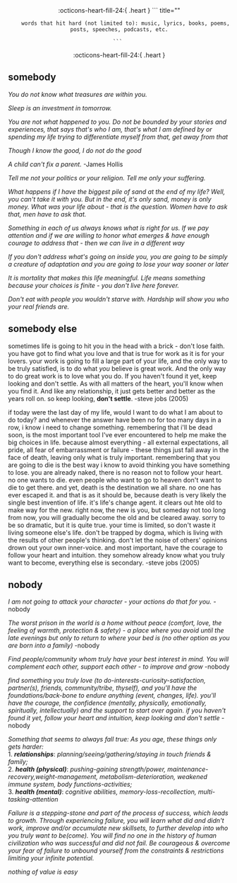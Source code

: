 <center> 
:octicons-heart-fill-24:{ .heart }
    ``` title=""

        words that hit hard (not limited to): music, lyrics, books, poems, posts, speeches, podcasts, etc.

    ``` 
:octicons-heart-fill-24:{ .heart }
</center>



## **somebody**
*You do not know what treasures are within you.*

*Sleep is an investment in tomorrow.*

*You are not what happened to you. Do not be bounded by your stories and experiences, that says that's who I am, that's what I am defined by or spending my life trying to differentiate myself from that, get away from that*

*Though I know the good, I do not do the good*

*A child can't fix a parent.* -James Hollis

*Tell me not your politics or your religion. Tell me only your suffering.*

*What happens if I have the biggest pile of sand at the end of my life? Well, you can't take it with you. But in the end, it's only sand, money is only money. What was your life about - that is the question. Women have to ask that, men have to ask that.*

*Something in each of us always knows what is right for us. If we pay attention and if we are willing to honor what emerges & have enough courage to address that - then we can live in a different way*

*If you don't address what's going on inside you, you are going to be simply a creature of adaptation and you are going to lose your way sooner or later*

*It is mortality that makes this life meaningful. Life means something because your choices is finite - you don't live here forever.*

*Don't eat with people you wouldn't starve with. Hardship will show you who your real friends are.*


## **somebody else**
sometimes life is going to hit you in the head with a brick - don't lose faith. you have got to find what you love and that is true for work as it is for your lovers. your work is going to fill a large part of your life, and the only way to be truly satisfied, is to do what *you* believe is great work. And the only way to do great work is to love what you do. If you haven't found it yet, keep looking and don't settle. As with all matters of the heart, you'll know when you find it. And like any relationship, it just gets better and better as the years roll on. so keep looking, **don't settle**. 
-steve jobs (2005)

if today were the last day of my life, would I want to do what I am about to do today? and whenever the answer have been no for too many days in a row, i know i need to change something. remembering that i'll be dead soon, is the most important tool I've ever encountered to help me make the big choices in life. because almost everything - all external expectations, all pride, all fear of embarrassment or failure - these things just fall away in the face of death, leaving only what is truly important. remembering that you are going to die is the best way i know to avoid thinking you have something to lose. you are already naked, there is no reason not to follow your heart. no one wants to die. even people who want to go to heaven don't want to die to get there. and yet, death is the destination we all share. no one has ever escaped it. and that is as it should be, because death is very likely the single best invention of life. it's life's change agent. it clears out hte old to make way for the new. right now, the new is you, but someday not too long from now, you will gradually become the old and be cleared away. sorry to be so dramatic, but it is quite true. your time is limited, so don't waste it living someone else's life. don't be trapped by dogma, which is living with the results of other people's thinking. don't let the noise of others' opinions drown out your own inner-voice. and most important, have the courage to follow your heart and intuition. they somehow already know what you truly want to become, everything else is secondary.
-steve jobs (2005)


## **nobody**
*I am not going to attack your character - your actions do that for you.*
-nobody

*The worst prison in the world is a home without peace (comfort, love, the feeling of warmth, protection & safety) - a place where you avoid until the late evenings but only to return to where your bed is (no other option as you are born into a family)* 
-nobody

*Find people/community whom truly have your best interest in mind. You will complement each other, support each other - to improve and grow* 
-nobody

*find something you truly love (to do-interests-curiosity-satisfaction, partner(s), friends, community/tribe, thyself), and you'll have the foundations/back-bone to endure anything (event, changes, life). you'll have the courage, the confidence (mentally, physically, emotionally, spiritually, intellectually) and the support to start over again. if you haven't found it yet, follow your heart and intuition, keep looking and don't settle*
-nobody

*Something that seems to always fall true: As you age, these things only gets harder: <br>*
    1. ___relationships___: *planning/seeing/gathering/staying in touch friends & family;*<br>
    2. ___health (physical)___: *pushing-gaining strength/power, maintenance-recovery,weight-management, metabolism-deterioration, weakened immune system, body functions-activities;*<br>
    3. ___health (mental)___: *cognitive abilities, memory-loss-recollection, multi-tasking-attention*

*Failure is a stepping-stone and part of the process of success, which leads to growth. Through experiencing failure, you will learn what did and didn't work, improve and/or accumulate new skillsets, to further develop into who you truly want to be(come). You will find no one in the history of human civilization who was successful and did not fail. Be courageous & overcome your fear of failure to unbound yourself from the constraints & restrictions limiting your infinite potential.*

*nothing of value is easy*